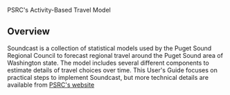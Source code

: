 PSRC's Activity-Based Travel Model

## Overview

Soundcast is a collection of statistical models used by the Puget Sound Regional Council to forecast regional travel around the Puget Sound area of Washington state. The model includes several different components to estimate details of travel choices over time. This User's Guide focuses on practical steps to implement Soundcast, but more technical details are available from [PSRC's website](http://www.psrc.org/assets/11924/SoundCastDesign2014.pdf)